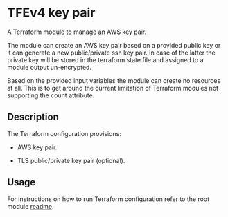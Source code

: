 # TFEv4 key pair

A Terraform module to manage an AWS key pair.

The module can create an AWS key pair based on a provided public key or it can generate a new public/private ssh key pair. In case of the latter the private key will be stored in the terraform state file and assigned to a module output un-encrypted.

Based on the provided input variables the module can create no resources at all. This is to get around the current limitation of Terraform modules not supporting the count attribute.

## Description

The Terraform configuration provisions:

- AWS key pair.

- TLS public/private key pair (optional).

## Usage

For instructions on how to run Terraform configuration refer to the root module [readme](../README.md#Usage).
